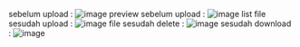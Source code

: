 sebelum upload : 
![image](https://github.com/user-attachments/assets/5691253b-2ba5-4a7c-be1f-bbbb19d60642)
preview sebelum upload :
![image](https://github.com/user-attachments/assets/023fcefb-b3d5-47d6-b28b-7a383e28a8f5)
list file sesudah upload : 
![image](https://github.com/user-attachments/assets/b558e189-481e-48bc-8c37-683bf2714327)
file sesudah delete : 
![image](https://github.com/user-attachments/assets/9322c8a5-19e9-4fbe-9464-3bc72619447d)
sesudah download : 
![image](https://github.com/user-attachments/assets/e1f558ce-a7a0-40d7-b3b1-05d6653f8969)


